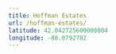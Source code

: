 ```yaml
---
title: Hoffman Estates
url: /hoffman-estates/
latitude: 42.042725600000004
longitude: -88.0792782
---
```

